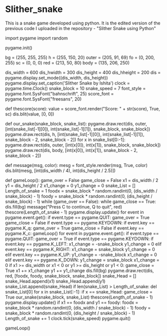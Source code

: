 # Slither_snake
This is a snake game developed using python. It is the edited version of the previous code I uploaded in the repository - "Slither Snake using Python"

import pygame
import random

pygame.init()

bg = (255, 255, 255)
h = (255, 150, 20)
outer = (205, 91, 69)
fo = (0, 200, 255)
sc = (0, 0, 0)
red = (213, 50, 80)
body = (135, 206, 250)

dis_width = 600
dis_hwidth = 300
dis_height = 400
dis_hheight = 200
dis = pygame.display.set_mode((dis_width, dis_height))
pygame.display.set_caption('Slither Snake by Ishita')
clock = pygame.time.Clock()
snake_block = 10
snake_speed = 7
font_style = pygame.font.SysFont("bahnschrift", 25)
score_font = pygame.font.SysFont("freesans", 20)


def thescore(score):
    value = score_font.render("Score: " + str(score), True, sc)
    dis.blit(value, [0, 0])


def our_snake(snake_block, snake_list):
    pygame.draw.rect(dis, outer, [int(snake_list[-1][0]), int(snake_list[-1][1]), snake_block, snake_block])
    pygame.draw.rect(dis, h, [int(snake_list[-1][0]), int(snake_list[-1][1]), snake_block - 2, snake_block - 2])
    for x in snake_list[0:-1]:
        pygame.draw.rect(dis, outer, [int(x[0]), int(x[1]), snake_block, snake_block])
        pygame.draw.rect(dis, body, [int(x[0]), int(x[1]), snake_block - 2, snake_block - 2])


def message(msg, color):
    mesg = font_style.render(msg, True, color)
    dis.blit(mesg, [int(dis_width / 4), int(dis_height / 2.5)])


def gameLoop():
    game_over = False
    game_close = False
    x1 = dis_width / 2
    y1 = dis_height / 2
    x1_change = 0
    y1_change = 0
    snake_List = []
    Length_of_snake = 1
    foodx = snake_block * random.randint(0, (dis_width / snake_block) - 1)
    foody = snake_block * random.randint(0, (dis_height / snake_block) - 1)
    while (game_over == False):
        while game_close == True:
            dis.fill(bg)
            message("Press C to continue, Q to quit", red)
            thescore(Length_of_snake - 1)
            pygame.display.update()
            for event in pygame.event.get():
                if event.type == pygame.QUIT:
                    game_over = True
                    game_close = False
                if event.type == pygame.KEYDOWN:
                    if event.key == pygame.K_q:
                        game_over = True
                        game_close = False
                    if event.key == pygame.K_c:
                        gameLoop()
        for event in pygame.event.get():
            if event.type == pygame.QUIT:
                game_over = True
            if event.type == pygame.KEYDOWN:
                if event.key == pygame.K_LEFT:
                    x1_change = -snake_block
                    y1_change = 0
                elif event.key == pygame.K_RIGHT:
                    x1_change = snake_block
                    y1_change = 0
                elif event.key == pygame.K_UP:
                    y1_change = -snake_block
                    x1_change = 0
                elif event.key == pygame.K_DOWN:
                    y1_change = snake_block
                    x1_change = 0
        if x1 >= dis_width or x1 < 0 or y1 >= dis_height or y1 < 0:
            game_close = True
        x1 += x1_change
        y1 += y1_change
        dis.fill(bg)
        pygame.draw.rect(dis, red, [foodx, foody, snake_block, snake_block])
        snake_Head = []
        snake_Head.append(x1)
        snake_Head.append(y1)
        snake_List.append(snake_Head)
        if len(snake_List) > Length_of_snake:
            del snake_List[0]
        for x in snake_List[:-1]:
            if x == snake_Head:
                game_close = True
        our_snake(snake_block, snake_List)
        thescore(Length_of_snake - 1)
        pygame.display.update()
        if x1 == foodx and y1 == foody:
            foodx = snake_block * random.randint(0, (dis_width / snake_block) - 1)
            foody = snake_block * random.randint(0, (dis_height / snake_block) - 1)
            Length_of_snake += 1
        clock.tick(snake_speed)
    pygame.quit()


gameLoop()
